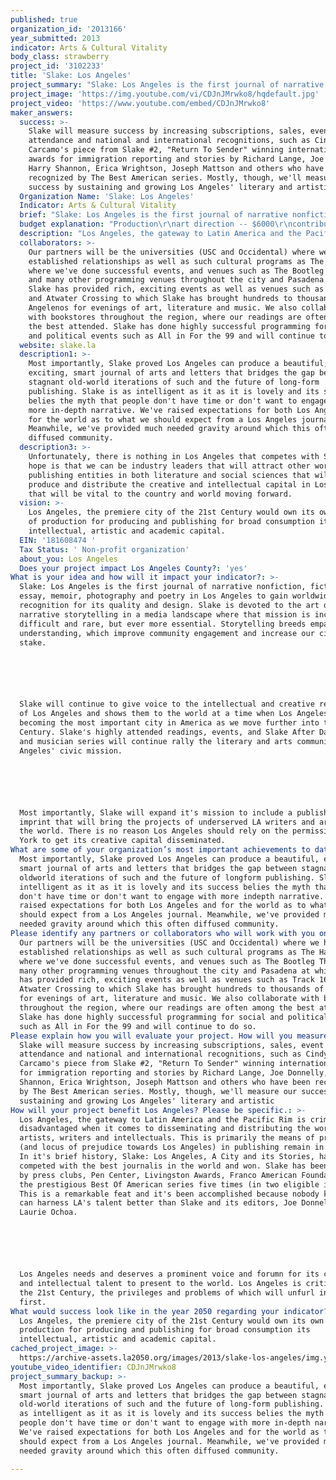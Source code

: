 ```yaml
---
published: true
organization_id: '2013166'
year_submitted: 2013
indicator: Arts & Cultural Vitality
body_class: strawberry
project_id: '3102233'
title: 'Slake: Los Angeles'
project_summary: "Slake: Los Angeles is the first journal of narrative nonfiction, fiction, essay, memoir, photography and poetry in Los Angeles to gain worldwide recognition for its quality and design. Slake is devoted to the art of narrative storytelling in a media landscape where that mission is increasingly difficult and rare, but ever more essential. Storytelling breeds empathy and understanding, which improve community engagement and increase our civic stake.\r\n\r\nSlake will continue to give voice to the intellectual and creative resources of Los Angeles and shows them to the world at a time when Los Angeles is becoming the most important city in America as we move further into the 21st Century. Slake's highly attended readings, events, and Slake After Dark author and musician series will continue rally the literary and arts community to Los Angeles' civic mission. \r\n\r\nMost importantly, Slake will expand it's mission to include a publishing imprint that will bring the projects of underserved LA writers and artists to the world. There is no reason Los Angeles should rely on the permission of New York to get its creative capital disseminated. "
project_image: 'https://img.youtube.com/vi/CDJnJMrwko8/hqdefault.jpg'
project_video: 'https://www.youtube.com/embed/CDJnJMrwko8'
maker_answers:
  success: >-
    Slake will measure success by increasing subscriptions, sales, event
    attendance and national and international recognitions, such as Cindy
    Carcamo's piece from Slake #2, "Return To Sender" winning international
    awards for immigration reporting and stories by Richard Lange, Joe Donnelly,
    Harry Shannon, Erica Wrightson, Joseph Mattson and others who have been
    recognized by The Best American series. Mostly, though, we'll measure our
    success by sustaining and growing Los Angeles' literary and artistic 
  Organization Name: 'Slake: Los Angeles'
  Indicator: Arts & Cultural Vitality
  brief: "Slake: Los Angeles is the first journal of narrative nonfiction, fiction, essay, memoir, photography and poetry in Los Angeles to gain worldwide recognition for its quality and design. Slake is devoted to the art of narrative storytelling in a media landscape where that mission is increasingly difficult and rare, but ever more essential. Storytelling breeds empathy and understanding, which improve community engagement and increase our civic stake.\r\n\r\nSlake will continue to give voice to the intellectual and creative resources of Los Angeles and shows them to the world at a time when Los Angeles is becoming the most important city in America as we move further into the 21st Century. Slake's highly attended readings, events, and Slake After Dark author and musician series will continue rally the literary and arts community to Los Angeles' civic mission. \r\n\r\nMost importantly, Slake will expand it's mission to include a publishing imprint that will bring the projects of underserved LA writers and artists to the world. There is no reason Los Angeles should rely on the permission of New York to get its creative capital disseminated. "
  budget explanation: "Production\r\nart direction -- $6000\r\ncontributors -- $5000\r\ncopyediting/proofreading -- $2000\r\neditors -- gratis\r\n\r\nFixed Costs\r\nwebsite and support -- $2500\r\nrent, supplies and expenses -- $10,000\r\nmarketing, events, promotion -- $12000\r\nprinting -- $15,000\r\ndistribution and fulfillment -- $5000\r\n\r\n\r\n"
  description: "Los Angeles, the gateway to Latin America and the Pacific Rim is criminally disadvantaged when it comes to disseminating and distributing the work of its artists, writers and intellectuals. This is primarily the means of production (and locus of prejudice towards Los Angeles) in publishing remain in New York. In it's brief history, Slake: Los Angeles, A City and its Stories, has competed with the best journalis in the world and won. Slake has been honored by press clubs, Pen Center, Livingston Awards, Franco American Foundation, and the prestigious Best Of American series five times (in two eligible issues). This is a remarkable feat and it's been accomplished because nobody know and can harness LA's talent better than Slake and its editors, Joe Donnelly and Laurie Ochoa. \r\n\r\nLos Angeles needs and deserves a prominent voice and forumn for its creative and intellectual talent to present to the world. Los Angeles is critical to the 21st Century, the privileges and problems of which will unfurl in LA first. "
  collaborators: >-
    Our partners will be the universities (USC and Occidental) where we have
    established relationships as well as such cultural programs as The Hammer,
    where we've done successful events, and venues such as The Bootleg Theater
    and many other programming venues throughout the city and Pasadena at which
    Slake has provided rich, exciting events as well as venues such as Track 16
    and Atwater Crossing to which Slake has brought hundreds to thousands of
    Angelenos for evenings of art, literature and music. We also collaborate
    with bookstores throughout the region, where our readings are often among
    the best attended. Slake has done highly successful programming for social
    and political events such as All in For the 99 and will continue to do so. 
  website: slake.la
  description1: >-
    Most importantly, Slake proved Los Angeles can produce a beautiful,
    exciting, smart journal of arts and letters that bridges the gap between
    stagnant old-world iterations of such and the future of long-form
    publishing. Slake is as intelligent as it as it is lovely and its success
    belies the myth that people don't have time or don't want to engage with
    more in-depth narrative. We've raised expectations for both Los Angeles and
    for the world as to what we should expect from a Los Angeles journal.
    Meanwhile, we've provided much needed gravity around which this often
    diffused community. 
  description3: >-
    Unfortunately, there is nothing in Los Angeles that competes with Slake. Our
    hope is that we can be industry leaders that will attract other world-class
    publishing entities in both literature and social sciences that will help
    produce and distribute the creative and intellectual capital in Los Angeles
    that will be vital to the country and world moving forward. 
  vision: >-
    Los Angeles, the premiere city of the 21st Century would own its own means
    of production for producing and publishing for broad consumption its
    intellectual, artistic and academic capital. 
  EIN: '181608474 '
  Tax Status: ' Non-profit organization'
  about_you: Los Angeles
  Does your project impact Los Angeles County?: 'yes'
What is your idea and how will it impact your indicator?: >-
  Slake: Los Angeles is the first journal of narrative nonfiction, fiction,
  essay, memoir, photography and poetry in Los Angeles to gain worldwide
  recognition for its quality and design. Slake is devoted to the art of
  narrative storytelling in a media landscape where that mission is increasingly
  difficult and rare, but ever more essential. Storytelling breeds empathy and
  understanding, which improve community engagement and increase our civic
  stake.






  Slake will continue to give voice to the intellectual and creative resources
  of Los Angeles and shows them to the world at a time when Los Angeles is
  becoming the most important city in America as we move further into the 21st
  Century. Slake's highly attended readings, events, and Slake After Dark author
  and musician series will continue rally the literary and arts community to Los
  Angeles' civic mission. 






  Most importantly, Slake will expand it's mission to include a publishing
  imprint that will bring the projects of underserved LA writers and artists to
  the world. There is no reason Los Angeles should rely on the permission of New
  York to get its creative capital disseminated. 
What are some of your organization’s most important achievements to date?: >-
  Most importantly, Slake proved Los Angeles can produce a beautiful, exciting,
  smart journal of arts and letters that bridges the gap between stagnant
  oldworld iterations of such and the future of longform publishing. Slake is as
  intelligent as it as it is lovely and its success belies the myth that people
  don't have time or don't want to engage with more indepth narrative. We've
  raised expectations for both Los Angeles and for the world as to what we
  should expect from a Los Angeles journal. Meanwhile, we've provided much
  needed gravity around which this often diffused community. 
Please identify any partners or collaborators who will work with you on this project.: >-
  Our partners will be the universities (USC and Occidental) where we have
  established relationships as well as such cultural programs as The Hammer,
  where we've done successful events, and venues such as The Bootleg Theater and
  many other programming venues throughout the city and Pasadena at which Slake
  has provided rich, exciting events as well as venues such as Track 16 and
  Atwater Crossing to which Slake has brought hundreds to thousands of Angelenos
  for evenings of art, literature and music. We also collaborate with bookstores
  throughout the region, where our readings are often among the best attended.
  Slake has done highly successful programming for social and political events
  such as All in For the 99 and will continue to do so. 
Please explain how you will evaluate your project. How will you measure success?: >-
  Slake will measure success by increasing subscriptions, sales, event
  attendance and national and international recognitions, such as Cindy
  Carcamo's piece from Slake #2, "Return To Sender" winning international awards
  for immigration reporting and stories by Richard Lange, Joe Donnelly, Harry
  Shannon, Erica Wrightson, Joseph Mattson and others who have been recognized
  by The Best American series. Mostly, though, we'll measure our success by
  sustaining and growing Los Angeles' literary and artistic 
How will your project benefit Los Angeles? Please be specific.: >-
  Los Angeles, the gateway to Latin America and the Pacific Rim is criminally
  disadvantaged when it comes to disseminating and distributing the work of its
  artists, writers and intellectuals. This is primarily the means of production
  (and locus of prejudice towards Los Angeles) in publishing remain in New York.
  In it's brief history, Slake: Los Angeles, A City and its Stories, has
  competed with the best journalis in the world and won. Slake has been honored
  by press clubs, Pen Center, Livingston Awards, Franco American Foundation, and
  the prestigious Best Of American series five times (in two eligible issues).
  This is a remarkable feat and it's been accomplished because nobody know and
  can harness LA's talent better than Slake and its editors, Joe Donnelly and
  Laurie Ochoa. 






  Los Angeles needs and deserves a prominent voice and forumn for its creative
  and intellectual talent to present to the world. Los Angeles is critical to
  the 21st Century, the privileges and problems of which will unfurl in LA
  first. 
What would success look like in the year 2050 regarding your indicator?: >-
  Los Angeles, the premiere city of the 21st Century would own its own means of
  production for producing and publishing for broad consumption its
  intellectual, artistic and academic capital. 
cached_project_image: >-
  https://archive-assets.la2050.org/images/2013/slake-los-angeles/img.youtube.com/vi/CDJnJMrwko8/hqdefault.jpg
youtube_video_identifier: CDJnJMrwko8
project_summary_backup: >-
  Most importantly, Slake proved Los Angeles can produce a beautiful, exciting,
  smart journal of arts and letters that bridges the gap between stagnant
  old-world iterations of such and the future of long-form publishing. Slake is
  as intelligent as it as it is lovely and its success belies the myth that
  people don't have time or don't want to engage with more in-depth narrative.
  We've raised expectations for both Los Angeles and for the world as to what we
  should expect from a Los Angeles journal. Meanwhile, we've provided much
  needed gravity around which this often diffused community. 

---
```

